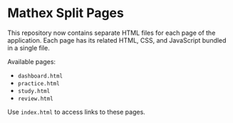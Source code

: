 # Mathex Split Pages

This repository now contains separate HTML files for each page of the application.
Each page has its related HTML, CSS, and JavaScript bundled in a single file.

Available pages:
- `dashboard.html`
- `practice.html`
- `study.html`
- `review.html`

Use `index.html` to access links to these pages.
